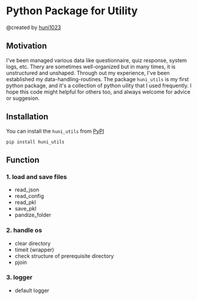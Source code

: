 # Python Package for Utility
@created by [huni1023](https://github.com/huni1023)

## Motivation
I've been managed various data like questionnaire, quiz response, system logs, etc.
Thery are sometimes well-organized but in many times, it is unstructured and unshaped.
Through out my experience, I've been established my data-handling-routines.
The package `huni_utils` is my first python package, and it's a collection of python uility that I used frequently.
I hope this code might helpful for others too, and always welcome for advice or suggesion.

## Installation
You can install the `huni_utils` from [PyPI]()
```
pip install huni_utils
```

## Function
### 1. load and save files
- read_json
- read_config
- read_pkl
- save_pkl
- pandize_folder
### 2. handle os
- clear directory
- timeit (wrapper)
- check structure of prerequisite directory
- pjoin
### 3. logger
- default logger
